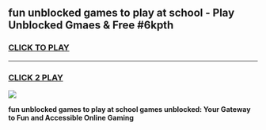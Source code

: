 
## fun unblocked games to play at school - Play Unblocked Gmaes & Free #6kpth
<h3>
<a href="https://premium.freeplayer.one?title=fun_unblocked_games_to_play_at_school&ref=01M">CLICK TO PLAY</a></h3>
<hr>

<h3>
<a href="https://premium.freeplayer.one?title=fun_unblocked_games_to_play_at_school&ref=01M">CLICK 2 PLAY</a>
  
</h3>

<a href="https://premium.freeplayer.one?title=fun_unblocked_games_to_play_at_school&ref=01M"><img src="https://clearcache.store/games.png"></a>


**fun unblocked games to play at school games unblocked: Your Gateway to Fun and Accessible Online Gaming**
